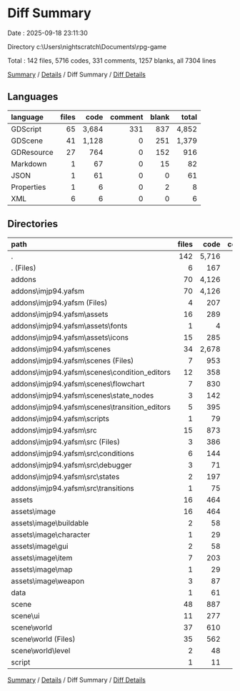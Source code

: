 # Diff Summary

Date : 2025-09-18 23:11:30

Directory c:\\Users\\nightscratch\\Documents\\rpg-game

Total : 142 files,  5716 codes, 331 comments, 1257 blanks, all 7304 lines

[Summary](results.md) / [Details](details.md) / Diff Summary / [Diff Details](diff-details.md)

## Languages
| language | files | code | comment | blank | total |
| :--- | ---: | ---: | ---: | ---: | ---: |
| GDScript | 65 | 3,684 | 331 | 837 | 4,852 |
| GDScene | 41 | 1,128 | 0 | 251 | 1,379 |
| GDResource | 27 | 764 | 0 | 152 | 916 |
| Markdown | 1 | 67 | 0 | 15 | 82 |
| JSON | 1 | 61 | 0 | 0 | 61 |
| Properties | 1 | 6 | 0 | 2 | 8 |
| XML | 6 | 6 | 0 | 0 | 6 |

## Directories
| path | files | code | comment | blank | total |
| :--- | ---: | ---: | ---: | ---: | ---: |
| . | 142 | 5,716 | 331 | 1,257 | 7,304 |
| . (Files) | 6 | 167 | 7 | 43 | 217 |
| addons | 70 | 4,126 | 315 | 901 | 5,342 |
| addons\\imjp94.yafsm | 70 | 4,126 | 315 | 901 | 5,342 |
| addons\\imjp94.yafsm (Files) | 4 | 207 | 11 | 44 | 262 |
| addons\\imjp94.yafsm\\assets | 16 | 289 | 0 | 56 | 345 |
| addons\\imjp94.yafsm\\assets\\fonts | 1 | 4 | 0 | 2 | 6 |
| addons\\imjp94.yafsm\\assets\\icons | 15 | 285 | 0 | 54 | 339 |
| addons\\imjp94.yafsm\\scenes | 34 | 2,678 | 178 | 561 | 3,417 |
| addons\\imjp94.yafsm\\scenes (Files) | 7 | 953 | 65 | 140 | 1,158 |
| addons\\imjp94.yafsm\\scenes\\condition_editors | 12 | 358 | 1 | 121 | 480 |
| addons\\imjp94.yafsm\\scenes\\flowchart | 7 | 830 | 106 | 174 | 1,110 |
| addons\\imjp94.yafsm\\scenes\\state_nodes | 3 | 142 | 2 | 31 | 175 |
| addons\\imjp94.yafsm\\scenes\\transition_editors | 5 | 395 | 4 | 95 | 494 |
| addons\\imjp94.yafsm\\scripts | 1 | 79 | 12 | 13 | 104 |
| addons\\imjp94.yafsm\\src | 15 | 873 | 114 | 227 | 1,214 |
| addons\\imjp94.yafsm\\src (Files) | 3 | 386 | 71 | 99 | 556 |
| addons\\imjp94.yafsm\\src\\conditions | 6 | 144 | 7 | 46 | 197 |
| addons\\imjp94.yafsm\\src\\debugger | 3 | 71 | 2 | 18 | 91 |
| addons\\imjp94.yafsm\\src\\states | 2 | 197 | 28 | 46 | 271 |
| addons\\imjp94.yafsm\\src\\transitions | 1 | 75 | 6 | 18 | 99 |
| assets | 16 | 464 | 0 | 96 | 560 |
| assets\\image | 16 | 464 | 0 | 96 | 560 |
| assets\\image\\buildable | 2 | 58 | 0 | 12 | 70 |
| assets\\image\\character | 1 | 29 | 0 | 6 | 35 |
| assets\\image\\gui | 2 | 58 | 0 | 12 | 70 |
| assets\\image\\item | 7 | 203 | 0 | 42 | 245 |
| assets\\image\\map | 1 | 29 | 0 | 6 | 35 |
| assets\\image\\weapon | 3 | 87 | 0 | 18 | 105 |
| data | 1 | 61 | 0 | 0 | 61 |
| scene | 48 | 887 | 5 | 211 | 1,103 |
| scene\\ui | 11 | 277 | 0 | 49 | 326 |
| scene\\world | 37 | 610 | 5 | 162 | 777 |
| scene\\world (Files) | 35 | 562 | 5 | 140 | 707 |
| scene\\world\\level | 2 | 48 | 0 | 22 | 70 |
| script | 1 | 11 | 4 | 6 | 21 |

[Summary](results.md) / [Details](details.md) / Diff Summary / [Diff Details](diff-details.md)